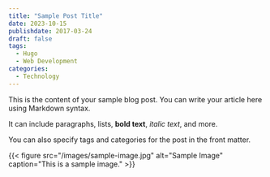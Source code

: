 ```yaml
---
title: "Sample Post Title"
date: 2023-10-15
publishdate: 2017-03-24
draft: false
tags:
  - Hugo
  - Web Development
categories:
  - Technology
---
```


This is the content of your sample blog post. You can write your article here using Markdown syntax.

It can include paragraphs, lists, **bold text**, _italic text_, and more.

You can also specify tags and categories for the post in the front matter.

{{< figure src="/images/sample-image.jpg" alt="Sample Image" caption="This is a sample image." >}}
